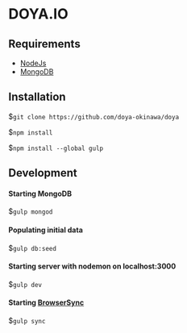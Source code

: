 # DOYA.IO

## Requirements

* [NodeJs](http://nodejs.org)
* [MongoDB](http://mongodb.org)

## Installation

$`git clone https://github.com/doya-okinawa/doya`

$`npm install`

$`npm install --global gulp`

## Development

#### Starting MongoDB

$`gulp mongod`

#### Populating initial data

$`gulp db:seed`

#### Starting server with nodemon on localhost:3000

$`gulp dev`

#### Starting [BrowserSync](http://www.browsersync.io/)

$`gulp sync`
